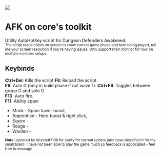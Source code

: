 
![](https://i.imgur.com/oZ3gHmt.png)
# AFK on core's toolkit  
Utility AutoHotKey script for Dungeon Defenders Awakened.  
<sub>The script reads colors on screen to know current game phase and hero being played, tell me your screen resolution if you're having issues. Only support main monitor for now on multiple monitors setups.</sub>
## Keybinds
**Ctrl+Del**: Kills the script
**F8**: Reload the script.  
**F9**: Auto G (only in build phase if not wave 1).
**Ctrl+F9**: Toggles between group G and solo G  
**F10**: Auto fire.  
**F11**:   Ability spam
- Monk - Spam tower boost,  
- Apprentice - Hero boost & right click,   
- Squire -
- Rouge - 
- Warden -

<sub>**Note:** Updated by Wurzle#7136 for parity for current update (and have simplified it for my small brain), I have not been able to play the game much so feedback is appriciated - feel free to message</sub>

